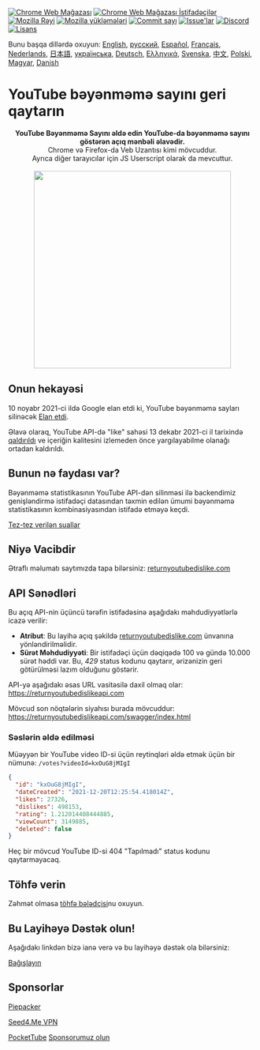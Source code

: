 [![Chrome Web Mağazası](https://img.shields.io/chrome-web-store/stars/gebbhagfogifgggkldgodflihgfeippi?label=Chrome%20Rating&style=flat&logo=google)](https://chromewebstore.google.com/detail/return-youtube-dislike/gebbhagfogifgggkldgodflihgfeippi)
[![Chrome Web Mağazası İstifadəçilər](https://img.shields.io/chrome-web-store/users/gebbhagfogifgggkldgodflihgfeippi?label=Chrome%20Users&style=flat&logo=google)](https://chromewebstore.google.com/detail/return-youtube-dislike/gebbhagfogifgggkldgodflihgfeippi)
[![Mozilla Rəyi](https://img.shields.io/amo/stars/return-youtube-dislikes?label=Firefox%20Rating&style=flat&logo=firefox)](https://addons.mozilla.org/en-US/firefox/addon/return-youtube-dislikes/)
[![Mozilla yükləmələri](https://img.shields.io/amo/users/return-youtube-dislikes?label=Firefox%20Users&style=flat&logo=firefox)](https://addons.mozilla.org/en-US/firefox/addon/return-youtube-dislikes/)
[![Commit sayı](https://img.shields.io/github/commit-activity/m/Anarios/return-youtube-dislike?label=Commits&style=flat)](https://github.com/Anarios/return-youtube-dislike/commits/main)
[![Issue'lar](https://img.shields.io/github/issues/Anarios/return-youtube-dislike?style=flat&label=Issues)](https://github.com/Anarios/return-youtube-dislike/issues)
[![Discord](https://img.shields.io/discord/909435648170160229?label=Discord&style=flat&logo=discord)](https://discord.gg/UMxyMmCgfF)
[![Lisans](https://img.shields.io/badge/License-GPLv3-blue.svg?style=flat)](https://github.com/Anarios/return-youtube-dislike/blob/main/LICENSE)

Bunu başqa dillərdə oxuyun: [English](README.md), [русский](READMEru.md), [Español](READMEes.md), [Français](READMEfr.md), [Nederlands](READMEnl.md), [日本語](READMEja.md), [українська](READMEuk.md), [Deutsch](READMEde.md), [Ελληνικά](READMEgr.md), [Svenska](READMEsv.md), [中文](READMEcn.md), [Polski](READMEpl.md), [Magyar](READMEhu.md), [Danish](READMEda.md)

# YouTube bəyənməmə sayını geri qaytarın

<p align="center">
    <b>YouTube Bəyənməmə Sayını əldə edin YouTube-da bəyənməmə sayını göstərən açıq mənbəli əlavədir.</b><br>
    Chrome və Firefox-da Veb Uzantısı kimi mövcuddur.<br>
    Ayrıca diğer tarayıcılar için JS Userscript olarak da mevcuttur.<br><br>
    <img width="400px" src="https://user-images.githubusercontent.com/18729296/141743755-2be73297-250e-4cd1-ac93-8978c5a39d10.png"/>
</p>

## Onun hekayəsi

10 noyabr 2021-ci ildə Google elan etdi ki, YouTube bəyənməmə sayları silinəcək [Elan etdi](https://blog.youtube/news-and-events/update-to-youtube/).

Əlavə olaraq, YouTube API-də "like" sahəsi 13 dekabr 2021-ci il tarixində [qaldırıldı](https://support.google.com/youtube/thread/134791097/update-to-youtube-dislike-counts) ve içeriğin kalitesini izlemeden önce yargılayabilme olanağı ortadan kaldırıldı.

## Bunun nə faydası var?

Bəyənməmə statistikasının YouTube API-dən silinməsi ilə backendimiz genişləndirmə istifadəçi datasından təxmin edilən ümumi bəyənməmə statistikasının kombinasiyasından istifadə etməyə keçdi.

[Tez-tez verilən suallar](https://github.com/Anarios/return-youtube-dislike/blob/main/Docs/FAQtr.md)

## Niyə Vacibdir

Ətraflı məlumatı saytımızda tapa bilərsiniz: [returnyoutubedislike.com](https://www.returnyoutubedislike.com/)

## API Sənədləri

Bu açıq API-nin üçüncü tərəfin istifadəsinə aşağıdakı məhdudiyyətlərlə icazə verilir:

- **Atribut**: Bu layihə açıq şəkildə [returnyoutubedislike.com](https://returnyoutubedislike.com/) ünvanına yönləndirilməlidir.
- **Sürət Məhdudiyyəti**: Bir istifadəçi üçün dəqiqədə 100 və gündə 10.000 sürət həddi var. Bu, _429_ status kodunu qaytarır, ərizənizin geri götürülməsi lazım olduğunu göstərir.

API-yə aşağıdakı əsas URL vasitəsilə daxil olmaq olar:
https://returnyoutubedislikeapi.com

Mövcud son nöqtələrin siyahısı burada mövcuddur:
https://returnyoutubedislikeapi.com/swagger/index.html

### Səslərin əldə edilməsi

Müəyyən bir YouTube video ID-si üçün reytinqləri əldə etmək üçün bir nümunə:
`/votes?videoId=kxOuG8jMIgI`

```json
{
  "id": "kxOuG8jMIgI",
  "dateCreated": "2021-12-20T12:25:54.418014Z",
  "likes": 27326,
  "dislikes": 498153,
  "rating": 1.212014408444885,
  "viewCount": 3149885,
  "deleted": false
}
```

Heç bir mövcud YouTube ID-si 404 "Tapılmadı" status kodunu qaytarmayacaq.

<!---
## API Sənədləri

Saytımızda bütün sənədlərlə tanış ola bilərsiniz.
[https://returnyoutubedislike.com/documentation/](https://returnyoutubedislike.com/documentation/) -->

## Töhfə verin

Zəhmət olmasa [töhfə bələdçisi](CONTRIBUTINGaz.md)nu oxuyun.

## Bu Layihəyə Dəstək olun!

Aşağıdakı linkdən bizə ianə verə və bu layihəyə dəstək ola bilərsiniz:

[Bağışlayın](https://returnyoutubedislike.com/donate)

## Sponsorlar

[Piepacker](https://piepacker.com)

[Seed4.Me VPN](https://www.seed4.me/users/register?gift=ReturnYoutubeDislike)

[PocketTube](https://yousub.info/?utm_source=returnyoutubedislike)
[Sponsorumuz olun](https://www.patreon.com/join/returnyoutubedislike/checkout?rid=8008601)
